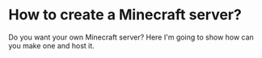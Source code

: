 # How to create a Minecraft server?
Do you want your own Minecraft server? Here I'm going to show how can you make one and host it.
